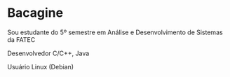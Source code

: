 # Bacagine

Sou estudante do 5º semestre em Análise e Desenvolvimento de Sistemas da FATEC

Desenvolvedor C/C++, Java

Usuário Linux (Debian)

